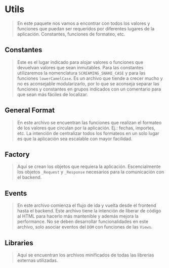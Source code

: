 # Utils

> En este paquete nos vamos a encontrar con todos los valores y funciones que puedan ser requeridos por diferentes lugares de la aplicación. Constantes, funciones de formateo, etc.

## Constantes

> Este es el lugar indicado para alojar valores o funciones que devuelvan valores que sean inmutables. Para las constantes utilizaremos la nomenclatura `SCREAMING_SNAKE_CASE` y para las funciones `lowerCamelCase`. Es un archivo que tiende a crecer mucho y no es aconsejable modularizarlo, por lo que se aconseja separar las funciones y constantes en grupos indicados con un comentario para que sean más fáciles de localizar.

## General Format

> En este archivo se encuentran las funciones que realizan el formateo de los valores que circulan por la aplicación. Ej.: fechas, importes, etc. La intención de centralizar todos los formateos en un solo lugar es que la aplicación sea escalable con mayor facilidad.

## Factory

> Aquí se crean los objetos que requiera la aplicación. Escencialmente los objetos `_Request` y `_Response` necesarios para la comunicación con el backend.

## Events

> En este archivo comienza el flujo de ida y vuelta desde el frontend hasta el backend. Este archivo tiene la intención de liberar de código al HTML para hacerlo más mantenible y además mejora la performance. No se deben desarrollar funcionalidades en este archivo, solo asociar eventos del `DOM` con funciones de las `Views`.

## Libraries

> Aquí se encuentran los archivos minificados de todas las librerías externas utilizadas.